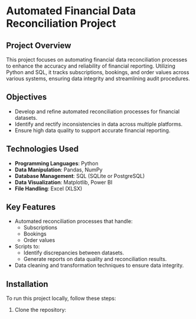 # Automated Financial Data Reconciliation Project

## Project Overview

This project focuses on automating financial data reconciliation processes to enhance the accuracy and reliability of financial reporting. Utilizing Python and SQL, it tracks subscriptions, bookings, and order values across various systems, ensuring data integrity and streamlining audit procedures.

## Objectives

- Develop and refine automated reconciliation processes for financial datasets.
- Identify and rectify inconsistencies in data across multiple platforms.
- Ensure high data quality to support accurate financial reporting.

## Technologies Used

- **Programming Languages**: Python
- **Data Manipulation**: Pandas, NumPy
- **Database Management**: SQL (SQLite or PostgreSQL)
- **Data Visualization**: Matplotlib, Power BI
- **File Handling**: Excel (XLSX)

## Key Features

- Automated reconciliation processes that handle:
  - Subscriptions
  - Bookings
  - Order values
- Scripts to:
  - Identify discrepancies between datasets.
  - Generate reports on data quality and reconciliation results.
- Data cleaning and transformation techniques to ensure data integrity.

## Installation

To run this project locally, follow these steps:

1. Clone the repository:
   ```bash git clone [https://github.com/mdjubaer12/Automated-Financial-Data-Reconciliation.git]
